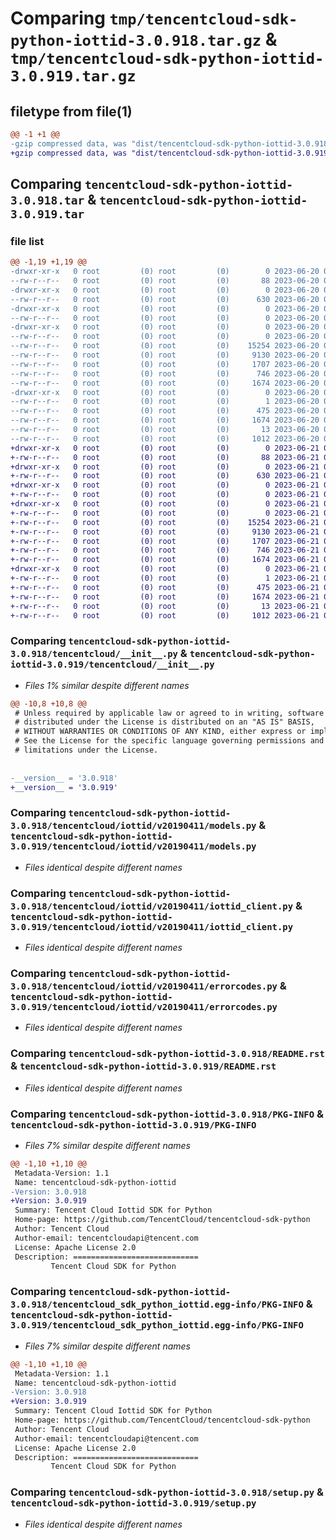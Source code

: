 # Comparing `tmp/tencentcloud-sdk-python-iottid-3.0.918.tar.gz` & `tmp/tencentcloud-sdk-python-iottid-3.0.919.tar.gz`

## filetype from file(1)

```diff
@@ -1 +1 @@
-gzip compressed data, was "dist/tencentcloud-sdk-python-iottid-3.0.918.tar", last modified: Tue Jun 20 02:42:49 2023, max compression
+gzip compressed data, was "dist/tencentcloud-sdk-python-iottid-3.0.919.tar", last modified: Wed Jun 21 00:30:40 2023, max compression
```

## Comparing `tencentcloud-sdk-python-iottid-3.0.918.tar` & `tencentcloud-sdk-python-iottid-3.0.919.tar`

### file list

```diff
@@ -1,19 +1,19 @@
-drwxr-xr-x   0 root         (0) root         (0)        0 2023-06-20 02:42:49.000000 tencentcloud-sdk-python-iottid-3.0.918/
--rw-r--r--   0 root         (0) root         (0)       88 2023-06-20 02:42:49.000000 tencentcloud-sdk-python-iottid-3.0.918/setup.cfg
-drwxr-xr-x   0 root         (0) root         (0)        0 2023-06-20 02:42:49.000000 tencentcloud-sdk-python-iottid-3.0.918/tencentcloud/
--rw-r--r--   0 root         (0) root         (0)      630 2023-06-20 02:42:49.000000 tencentcloud-sdk-python-iottid-3.0.918/tencentcloud/__init__.py
-drwxr-xr-x   0 root         (0) root         (0)        0 2023-06-20 02:42:49.000000 tencentcloud-sdk-python-iottid-3.0.918/tencentcloud/iottid/
--rw-r--r--   0 root         (0) root         (0)        0 2023-06-20 02:42:49.000000 tencentcloud-sdk-python-iottid-3.0.918/tencentcloud/iottid/__init__.py
-drwxr-xr-x   0 root         (0) root         (0)        0 2023-06-20 02:42:49.000000 tencentcloud-sdk-python-iottid-3.0.918/tencentcloud/iottid/v20190411/
--rw-r--r--   0 root         (0) root         (0)        0 2023-06-20 02:42:49.000000 tencentcloud-sdk-python-iottid-3.0.918/tencentcloud/iottid/v20190411/__init__.py
--rw-r--r--   0 root         (0) root         (0)    15254 2023-06-20 02:42:49.000000 tencentcloud-sdk-python-iottid-3.0.918/tencentcloud/iottid/v20190411/models.py
--rw-r--r--   0 root         (0) root         (0)     9130 2023-06-20 02:42:49.000000 tencentcloud-sdk-python-iottid-3.0.918/tencentcloud/iottid/v20190411/iottid_client.py
--rw-r--r--   0 root         (0) root         (0)     1707 2023-06-20 02:42:49.000000 tencentcloud-sdk-python-iottid-3.0.918/tencentcloud/iottid/v20190411/errorcodes.py
--rw-r--r--   0 root         (0) root         (0)      746 2023-06-20 02:42:49.000000 tencentcloud-sdk-python-iottid-3.0.918/README.rst
--rw-r--r--   0 root         (0) root         (0)     1674 2023-06-20 02:42:49.000000 tencentcloud-sdk-python-iottid-3.0.918/PKG-INFO
-drwxr-xr-x   0 root         (0) root         (0)        0 2023-06-20 02:42:49.000000 tencentcloud-sdk-python-iottid-3.0.918/tencentcloud_sdk_python_iottid.egg-info/
--rw-r--r--   0 root         (0) root         (0)        1 2023-06-20 02:42:49.000000 tencentcloud-sdk-python-iottid-3.0.918/tencentcloud_sdk_python_iottid.egg-info/dependency_links.txt
--rw-r--r--   0 root         (0) root         (0)      475 2023-06-20 02:42:49.000000 tencentcloud-sdk-python-iottid-3.0.918/tencentcloud_sdk_python_iottid.egg-info/SOURCES.txt
--rw-r--r--   0 root         (0) root         (0)     1674 2023-06-20 02:42:49.000000 tencentcloud-sdk-python-iottid-3.0.918/tencentcloud_sdk_python_iottid.egg-info/PKG-INFO
--rw-r--r--   0 root         (0) root         (0)       13 2023-06-20 02:42:49.000000 tencentcloud-sdk-python-iottid-3.0.918/tencentcloud_sdk_python_iottid.egg-info/top_level.txt
--rw-r--r--   0 root         (0) root         (0)     1012 2023-06-20 02:42:49.000000 tencentcloud-sdk-python-iottid-3.0.918/setup.py
+drwxr-xr-x   0 root         (0) root         (0)        0 2023-06-21 00:30:40.000000 tencentcloud-sdk-python-iottid-3.0.919/
+-rw-r--r--   0 root         (0) root         (0)       88 2023-06-21 00:30:40.000000 tencentcloud-sdk-python-iottid-3.0.919/setup.cfg
+drwxr-xr-x   0 root         (0) root         (0)        0 2023-06-21 00:30:40.000000 tencentcloud-sdk-python-iottid-3.0.919/tencentcloud/
+-rw-r--r--   0 root         (0) root         (0)      630 2023-06-21 00:30:40.000000 tencentcloud-sdk-python-iottid-3.0.919/tencentcloud/__init__.py
+drwxr-xr-x   0 root         (0) root         (0)        0 2023-06-21 00:30:40.000000 tencentcloud-sdk-python-iottid-3.0.919/tencentcloud/iottid/
+-rw-r--r--   0 root         (0) root         (0)        0 2023-06-21 00:30:40.000000 tencentcloud-sdk-python-iottid-3.0.919/tencentcloud/iottid/__init__.py
+drwxr-xr-x   0 root         (0) root         (0)        0 2023-06-21 00:30:40.000000 tencentcloud-sdk-python-iottid-3.0.919/tencentcloud/iottid/v20190411/
+-rw-r--r--   0 root         (0) root         (0)        0 2023-06-21 00:30:40.000000 tencentcloud-sdk-python-iottid-3.0.919/tencentcloud/iottid/v20190411/__init__.py
+-rw-r--r--   0 root         (0) root         (0)    15254 2023-06-21 00:30:40.000000 tencentcloud-sdk-python-iottid-3.0.919/tencentcloud/iottid/v20190411/models.py
+-rw-r--r--   0 root         (0) root         (0)     9130 2023-06-21 00:30:40.000000 tencentcloud-sdk-python-iottid-3.0.919/tencentcloud/iottid/v20190411/iottid_client.py
+-rw-r--r--   0 root         (0) root         (0)     1707 2023-06-21 00:30:40.000000 tencentcloud-sdk-python-iottid-3.0.919/tencentcloud/iottid/v20190411/errorcodes.py
+-rw-r--r--   0 root         (0) root         (0)      746 2023-06-21 00:30:40.000000 tencentcloud-sdk-python-iottid-3.0.919/README.rst
+-rw-r--r--   0 root         (0) root         (0)     1674 2023-06-21 00:30:40.000000 tencentcloud-sdk-python-iottid-3.0.919/PKG-INFO
+drwxr-xr-x   0 root         (0) root         (0)        0 2023-06-21 00:30:40.000000 tencentcloud-sdk-python-iottid-3.0.919/tencentcloud_sdk_python_iottid.egg-info/
+-rw-r--r--   0 root         (0) root         (0)        1 2023-06-21 00:30:40.000000 tencentcloud-sdk-python-iottid-3.0.919/tencentcloud_sdk_python_iottid.egg-info/dependency_links.txt
+-rw-r--r--   0 root         (0) root         (0)      475 2023-06-21 00:30:40.000000 tencentcloud-sdk-python-iottid-3.0.919/tencentcloud_sdk_python_iottid.egg-info/SOURCES.txt
+-rw-r--r--   0 root         (0) root         (0)     1674 2023-06-21 00:30:40.000000 tencentcloud-sdk-python-iottid-3.0.919/tencentcloud_sdk_python_iottid.egg-info/PKG-INFO
+-rw-r--r--   0 root         (0) root         (0)       13 2023-06-21 00:30:40.000000 tencentcloud-sdk-python-iottid-3.0.919/tencentcloud_sdk_python_iottid.egg-info/top_level.txt
+-rw-r--r--   0 root         (0) root         (0)     1012 2023-06-21 00:30:40.000000 tencentcloud-sdk-python-iottid-3.0.919/setup.py
```

### Comparing `tencentcloud-sdk-python-iottid-3.0.918/tencentcloud/__init__.py` & `tencentcloud-sdk-python-iottid-3.0.919/tencentcloud/__init__.py`

 * *Files 1% similar despite different names*

```diff
@@ -10,8 +10,8 @@
 # Unless required by applicable law or agreed to in writing, software
 # distributed under the License is distributed on an "AS IS" BASIS,
 # WITHOUT WARRANTIES OR CONDITIONS OF ANY KIND, either express or implied.
 # See the License for the specific language governing permissions and
 # limitations under the License.
 
 
-__version__ = '3.0.918'
+__version__ = '3.0.919'
```

### Comparing `tencentcloud-sdk-python-iottid-3.0.918/tencentcloud/iottid/v20190411/models.py` & `tencentcloud-sdk-python-iottid-3.0.919/tencentcloud/iottid/v20190411/models.py`

 * *Files identical despite different names*

### Comparing `tencentcloud-sdk-python-iottid-3.0.918/tencentcloud/iottid/v20190411/iottid_client.py` & `tencentcloud-sdk-python-iottid-3.0.919/tencentcloud/iottid/v20190411/iottid_client.py`

 * *Files identical despite different names*

### Comparing `tencentcloud-sdk-python-iottid-3.0.918/tencentcloud/iottid/v20190411/errorcodes.py` & `tencentcloud-sdk-python-iottid-3.0.919/tencentcloud/iottid/v20190411/errorcodes.py`

 * *Files identical despite different names*

### Comparing `tencentcloud-sdk-python-iottid-3.0.918/README.rst` & `tencentcloud-sdk-python-iottid-3.0.919/README.rst`

 * *Files identical despite different names*

### Comparing `tencentcloud-sdk-python-iottid-3.0.918/PKG-INFO` & `tencentcloud-sdk-python-iottid-3.0.919/PKG-INFO`

 * *Files 7% similar despite different names*

```diff
@@ -1,10 +1,10 @@
 Metadata-Version: 1.1
 Name: tencentcloud-sdk-python-iottid
-Version: 3.0.918
+Version: 3.0.919
 Summary: Tencent Cloud Iottid SDK for Python
 Home-page: https://github.com/TencentCloud/tencentcloud-sdk-python
 Author: Tencent Cloud
 Author-email: tencentcloudapi@tencent.com
 License: Apache License 2.0
 Description: ============================
         Tencent Cloud SDK for Python
```

### Comparing `tencentcloud-sdk-python-iottid-3.0.918/tencentcloud_sdk_python_iottid.egg-info/PKG-INFO` & `tencentcloud-sdk-python-iottid-3.0.919/tencentcloud_sdk_python_iottid.egg-info/PKG-INFO`

 * *Files 7% similar despite different names*

```diff
@@ -1,10 +1,10 @@
 Metadata-Version: 1.1
 Name: tencentcloud-sdk-python-iottid
-Version: 3.0.918
+Version: 3.0.919
 Summary: Tencent Cloud Iottid SDK for Python
 Home-page: https://github.com/TencentCloud/tencentcloud-sdk-python
 Author: Tencent Cloud
 Author-email: tencentcloudapi@tencent.com
 License: Apache License 2.0
 Description: ============================
         Tencent Cloud SDK for Python
```

### Comparing `tencentcloud-sdk-python-iottid-3.0.918/setup.py` & `tencentcloud-sdk-python-iottid-3.0.919/setup.py`

 * *Files identical despite different names*

